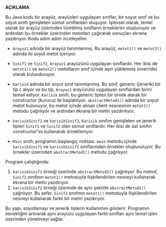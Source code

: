 **AÇIKLAMA**

Bu Java kodu bir arayüz, arayüzleri uygulayan sınıflar, bir soyut sınıf ve bu soyut sınıfı genişleten somut sınıflardan oluşuyor. İşlevsel olarak, temel olarak bir arayüz üzerinden türetilmiş sınıfların örneklerini oluşturuyor ve ardından bu örnekler üzerinden metotları çağırarak sonuçları ekrana yazdırıyor. Kodu adım adım inceleyelim:

- `Arayuz1` adında bir arayüz tanımlanmış. Bu arayüz, `metot1()` ve `metot2()` adında iki soyut metot içeriyor.

- `Sinif1` ve `Sinif2`, `Arayuz1` arayüzünü uygulayan sınıflardır. Her ikisi de `metot1()` ve `metot2()` metotlarını sınıf içinde aşırı yüklenmiş (override) olarak bulunduruyor.

- `Karisik` adında bir soyut sınıf tanımlanmış. Bu sınıf, generic (jenerik) bir tip `C` alıyor ve bu tip, `Arayuz1` arayüzünü uygulayan sınıflardan birini temsil ediyor. `Karisik` sınıfı, bu generic tipten bir örnek alarak bir constructor (kurucu) ile başlatılıyor. `abstractMetod1()` adında bir soyut metot bulunuyor, bu metot içinde alınan client nesnesinin `metot1()` metodu çağrılıyor ve ardından ekrana bir metin yazdırılıyor.

- `karisikSinif1` ve `karisikSinif2`, `Karisik` sınıfını genişleten ve jenerik tipleri `Sinif1` ve `Sinif2` olan somut sınıflardır. Her ikisi de üst sınıfın constructor'ını kullanarak örnekleniyor.

- `Main` sınıfı, programın başlangıç noktası. `main` metodu içinde `karisikSinif1` ve `karisikSinif2` sınıflarından örnekler oluşturuluyor. Bu örnekler üzerinden `abstractMetod1()` metodu çağrılıyor.

Program çalıştığında:

1. `karisikSinif1` örneği üzerinde `abstractMetod1()` çağrılıyor. Bu metod, `Sinif1` sınıfının `metot1()` metoduyla ilişkilendirilen nesneyi kullanarak ekrana bir metin yazdırıyor.
2. `karisikSinif2` örneği üzerinde de aynı şekilde `abstractMetod1()` çağrılıyor. Bu sefer, `Sinif2` sınıfının `metot1()` metoduyla ilişkilendirilen nesneyi kullanarak farklı bir metin yazdırıyor.

Bu yapı, soyutlamayı ve jenerik tiplerin kullanımını gösterir. Programın esnekliğini artırarak aynı arayüzü uygulayan farklı sınıfları aynı temel işlev üzerinden yönetmeyi sağlar.
